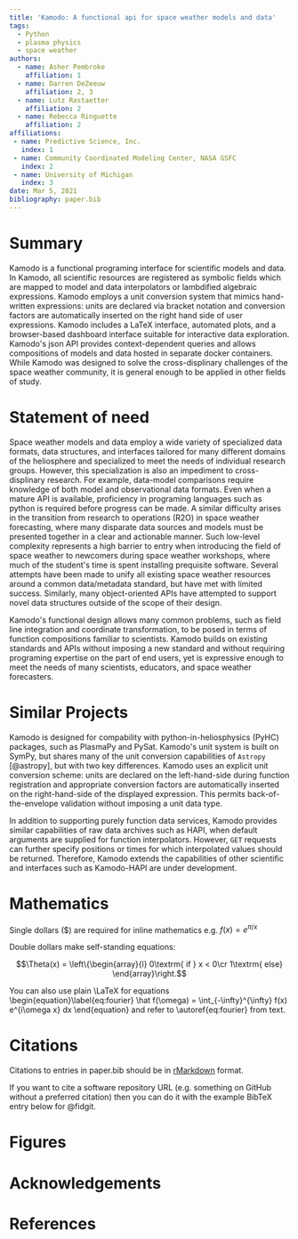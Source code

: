 ```yaml
---
title: 'Kamodo: A functional api for space weather models and data'
tags:
  - Python
  - plasma physics
  - space weather
authors:
  - name: Asher Pembroke
    affiliation: 1
  - name: Darren DeZeeuw
    affiliation: 2, 3
  - name: Lutz Rastaetter
    affiliation: 2
  - name: Rebecca Ringuette
    affiliation: 2
affiliations:
 - name: Predictive Science, Inc.
   index: 1
 - name: Community Coordinated Modeling Center, NASA GSFC
   index: 2
 - name: University of Michigan
   index: 3
date: Mar 5, 2021
bibliography: paper.bib
---
```


# Summary

Kamodo is a functional programing interface for scientific models and data. In Kamodo, all scientific resources are registered as symbolic fields which are mapped to model and data interpolators or lambdified algebraic expressions. Kamodo employs a unit conversion system that mimics hand-written expressions: units are declared via bracket notation and conversion factors are automatically inserted on the right hand side of user expressions. Kamodo includes a LaTeX interface, automated plots, and a browser-based dashboard interface suitable for interactive data exploration. Kamodo's json API provides context-dependent queries and allows compositions of models and data hosted in separate docker containers. While Kamodo was designed to solve the cross-displinary challenges of the space weather community, it is general enough to be applied in other fields of study.

# Statement of need

Space weather models and data employ a wide variety of specialized data formats, data structures, and interfaces tailored for many different domains of the heliosphere and specialized to meet the needs of individual research groups. However, this specialization is also an impediment to cross-displinary research. For example, data-model comparisons require knowledge of both model and observational data formats. Even when a mature API is available, proficiency in programing languages such as python is required before progress can be made. A similar difficulty arises in the transition from research to operations (R2O) in space weather forecasting, where many disparate data sources and models must be presented together in a clear and actionable manner. Such low-level complexity represents a high barrier to entry when introducing the field of space weather to newcomers during space weather workshops, where much of the student's time is spent installing prequisite software. Several attempts have been made to unify all existing space weather resources around a common data/metadata standard, but have met with limited success. Similarly, many object-oriented APIs have attempted to support novel data structures outside of the scope of their design.

Kamodo's functional design allows many common problems, such as field line integration and coordinate transformation, to be posed in terms of function compositions familiar to scientists. Kamodo builds on existing standards and APIs without imposing a new standard and without requiring programing expertise on the part of end users, yet is expressive enough to meet the needs of many scientists, educators, and space weather forecasters.


# Similar Projects

Kamodo is designed for compability with python-in-heliosphysics (PyHC) packages, such as PlasmaPy and PySat. Kamodo's unit system is built on SymPy, but shares many of the unit conversion capabilities of `Astropy` [@astropy], but with two key differences. Kamodo uses an explicit unit conversion scheme: units are declared on the left-hand-side during function registration and appropriate conversion factors are automatically inserted on the right-hand-side of the displayed expression. This permits back-of-the-envelope validation without imposing a unit data type.

In addition to supporting purely function data services, Kamodo provides similar capabilities of raw data archives such as HAPI, when default arguments are supplied for function interpolators. However, `GET` requests can further specify positions or times for which interpolated values should be returned. Therefore, Kamodo extends the capabilities of other scientific and interfaces such as Kamodo-HAPI are under development.


# Mathematics

Single dollars ($) are required for inline mathematics e.g. $f(x) = e^{\pi/x}$

Double dollars make self-standing equations:

$$\Theta(x) = \left\{\begin{array}{l}
0\textrm{ if } x < 0\cr
1\textrm{ else}
\end{array}\right.$$

You can also use plain \LaTeX for equations
\begin{equation}\label{eq:fourier}
\hat f(\omega) = \int_{-\infty}^{\infty} f(x) e^{i\omega x} dx
\end{equation}
and refer to \autoref{eq:fourier} from text.

# Citations

Citations to entries in paper.bib should be in
[rMarkdown](http://rmarkdown.rstudio.com/authoring_bibliographies_and_citations.html)
format.

If you want to cite a software repository URL (e.g. something on GitHub without a preferred
citation) then you can do it with the example BibTeX entry below for @fidgit.

# Figures


# Acknowledgements



# References